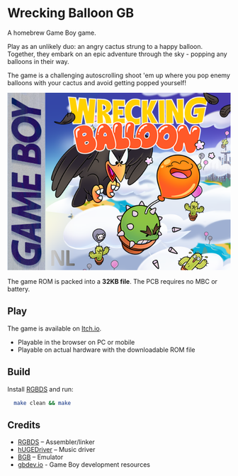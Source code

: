 # Wrecking Balloon GB
A homebrew Game Boy game.

Play as an unlikely duo: an angry cactus strung to a happy balloon.
Together, they embark on an epic adventure through the sky - popping any balloons in their way.

The game is a challenging autoscrolling shoot 'em up where you pop enemy balloons with your cactus and avoid getting popped yourself!

![Wrecking Balloon Cover](https://github.com/Neighto/wrecking-balloon-gb/blob/c052ea66e99ccdbd566bb3b863bd732ea48d1b90/assets/WB_Cover.png)

The game ROM is packed into a **32KB file**. The PCB requires no MBC or battery.

## Play
The game is available on [Itch.io](https://neighto.itch.io/wrecking-balloon). 
- Playable in the browser on PC or mobile
- Playable on actual hardware with the downloadable ROM file

## Build
Install [RGBDS](https://github.com/gbdev/rgbds) and run:
```sh
  make clean && make
```

## Credits
- [RGBDS](https://github.com/gbdev/rgbds) – Assembler/linker
- [hUGEDriver](https://github.com/SuperDisk/hUGEDriver) – Music driver
- [BGB](https://bgb.bircd.org/) – Emulator
- [gbdev.io](https://gbdev.io/) - Game Boy development resources
